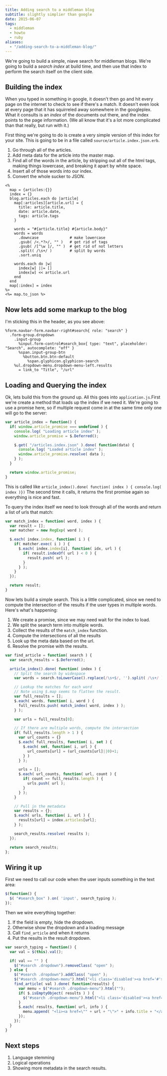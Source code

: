 ```yaml
---
title: Adding search to a middleman blog
subtitle: slightly simplier than google
date: 2015-06-07
tags:
  - middleman
  - howto
  - ruby
aliases:
  - "/adding-search-to-a-middleman-blog/"
---
```

We're going to build a simple, niave search for middleman blogs.  We're going to build a _search index_ at build time, and then use that index to perform the search itself on the client side.

## Building the index

When you typed in something in google, it doesn't then go and hit every page on the internet to check to see if there's a match.  It doesn't even look at every page that it has squirreled away somewhere in the googleplex.  What it consults is an _index_ of the documents out there, and the index points to the page information.  (We all know that it's a lot more complicated than that really, but run with it.)

First thing we're going to do is create a very simple version of this index for your site.  This is going to be in a file called `source/article.index.json.erb`.

1. Go through all of the articles.
2. Add meta data for the article into the master map.
3. Find all of the words in the article, by stripping out all of the html tags, making things lowercase, and breaking it apart by white space.
4. Insert all of those words into our index.
5. Convert the whole sucker to JSON.


```erb
<%
  map = {articles:{}}
  index = {}
  blog.articles.each do |article|
    map[:articles][article.url] = {
      title: article.title,
      date: article.date,
      tags: article.tags
    }

    words = "#{article.title} #{article.body}"
    words = words
      .downcase              # make lowercase
      .gsub( /<.*?>/, "" )   # get rid of tags
      .gsub( /[^\w ]/, "" )  # get rid of not letters
      .split( /\s+/ )        # split by words
      .sort.uniq

    words.each do |w|
      index[w] ||= []
      index[w] << article.url
    end
  end
  map[:index] = index
%>
<%= map.to_json %>
```

## Now lets add some markup to the blog

I'm sticking this in the header, as you see above:

```haml
%form.navbar-form.navbar-right#search{ role: "search" }
  .form-group.dropdown
    .input-group
      %input.form-control#search_box{ type: "text", placeholder: "Search", autocomplete: "off" }
      %span.input-group-btn
        %button.btn.btn-default
          %span.glyphicon.glyphicon-search
    %ul.dropdown-menu.dropdown-menu-left.results
      = link_to "Title", "/url"
```

## Loading and Querying the index

Ok, lets build this from the ground up.  All this goes into `application.js`.First we're create a method that loads up the index if we need it.  We're going to use a promise here, so if multiple request come in at the same time only one will go to the server:

```js
var article_index = function() {
  if( window.article_promise === undefined ) {
    console.log( "Loading article index" );
    window.article_promise = $.Deferred();

    $.get( "/articles.index.json" ).done( function(data) {
      console.log( "Loaded article index" );
      window.article_promise.resolve( data );
    } );
  }

  return window.article_promise;
}
```

This is called like `article_index().done( function( index ) { console.log( index )})`  The second time it calls, it returns the first promise again so everything is nice and fast.

To query the index itself we need to look through all of the words and return a list of urls that match:

```js
var match_index = function( word, index ) {
  var result = [];
  var matcher = new RegExp( word );

  $.each( index.index, function( i ) {
    if( matcher.exec( i ) ) {
      $.each( index.index[i], function( idx, url ) {
        if( result.indexOf( url ) < 0 ) {
          result.push( url );
        }
      } );
    }
  });

  return result;
}
```

Now lets build a simple search.  This is a little complicated, since we need to compute the intersection of the results if the user types in multiple words.  Here's what's happening:

1. We create a promise, since we may need wait for the index to load.
2. We split the search term into multiple words.
3. Collect the results of the `match_index` function.
4. Compute the intersections of all the results
5. Look up the meta data based on the url.
6. Resolve the promise with the results.

```js
var find_article = function( search ) {
  var search_results = $.Deferred();

  article_index().done( function( index ) {
    // Split the search by widespace
    var words = search.toLowerCase().replace(/\s+$/, '').split( /\s+/ );

    // Lookup the matches for each word
    // Note using $.map seems to flatten the result.
    var full_results = [];
    $.each( words, function( i, word ) {
      full_results.push( match_index( word, index ) );
    } );

    var urls = full_results[0];

    // If there are multiple words, compute the intersection
    if( full_results.length > 1 ) {
      var url_counts = {}
      $.each( full_results, function( i, set ) {
        $.each( set, function( i, url ) {
          url_counts[url] = (url_counts[url]||0)+1;
        } )
      } );

      urls = [];
      $.each( url_counts, function( url, count ) {
        if( count == full_results.length ) {
          urls.push( url );
        }
      } );
    }

    // Pull in the metadata
    var results = {};
    $.each( urls, function( i, url ) {
      results[url] = index.articles[url];
    } );

    search_results.resolve( results );
  });

  return search_results;
};
```

## Wiring it up

First we need to call our code when the user inputs something in the text area:

```js
$(function() {
  $( "#search_box" ).on( 'input', search_typing );
});
```

Then we wire everything together:

1. If the field is empty, hide the dropdown.
2. Otherwise show the dropdown and a loading message
3. Call `find_article` and when it returns
4. Put the results in the result dropdown.

```js
var search_typing = function() {
  var val = $(this).val();

  if( val == "" ) {
    $("#search .dropdown").removeClass( "open" );
  } else {
    $("#search .dropdown").addClass( "open" );
    $("#search .dropdown-menu").html("<li class='disabled'><a href='#'>Loading " + val +"</a></li>")
    find_article( val ).done( function(results) {
      var menu = $("#search .dropdown-menu").html("");
      if( $.isEmptyObject( results ) ) {
        $("#search .dropdown-menu").html("<li class='disabled'><a href='#'>No results for: " + val +"</a></li>")
      }
      $.each( results, function( url, info ) {
        menu.append( "<li><a href=\"" + url + "\">" + info.title + "</a></li>");
      });
    });
  }
}
```

## Next steps

1. Language stemming
2. Logical operations
3. Showing more metadata in the search results.
